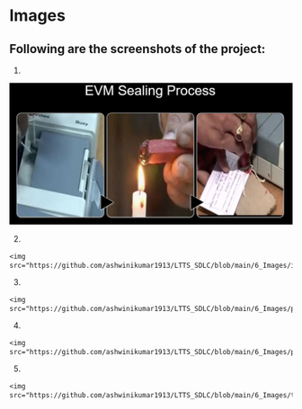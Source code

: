 # Images

## Following are the screenshots of the project:
1. 

   <img src="https://github.com/ashwinikumar1913/LTTS_SDLC/blob/main/6_Images/evm%20sealing%20process.JPG"/>

2. 

    <img src="https://github.com/ashwinikumar1913/LTTS_SDLC/blob/main/6_Images/issue.JPG"/>

3. 

    <img src="https://github.com/ashwinikumar1913/LTTS_SDLC/blob/main/6_Images/process.JPG"/>

4. 

    <img src="https://github.com/ashwinikumar1913/LTTS_SDLC/blob/main/6_Images/proposed%20model.JPG"/>

5. 

    <img src="https://github.com/ashwinikumar1913/LTTS_SDLC/blob/main/6_Images/tampering.JPG"/>





    
